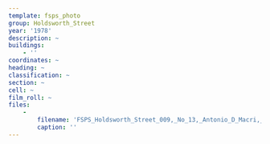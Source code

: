```yaml
---
template: fsps_photo
group: Holdsworth_Street
year: '1978'
description: ~
buildings:
    - ''
coordinates: ~
heading: ~
classification: ~
section: ~
cell: ~
film_roll: ~
files:
    -
        filename: 'FSPS_Holdsworth_Street_009,_No_13,_Antonio_D_Macri,_8-4-H,_1978.png'
        caption: ''
---
```

